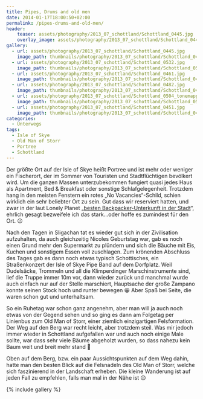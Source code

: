 ```yaml
---
title: Pipes, Drums and old men
date: 2014-01-17T18:00:50+02:00
permalink: /pipes-drums-and-old-men/
header:
    teaser: assets/photography/2013_07_schottland/Schottland_0445.jpg
    overlay_image: assets/photography/2013_07_schottland/Schottland_0445.jpg
gallery:
  - url: assets/photography/2013_07_schottland/Schottland_0445.jpg
    image_path: thumbnails/photography/2013_07_schottland/Schottland_0445.jpg
  - url: assets/photography/2013_07_schottland/Schottland_0532.jpg
    image_path: thumbnails/photography/2013_07_schottland/Schottland_0532.jpg
  - url: assets/photography/2013_07_schottland/Schottland_0461.jpg
    image_path: thumbnails/photography/2013_07_schottland/Schottland_0461.jpg
  - url: assets/photography/2013_07_schottland/Schottland_0482.jpg
    image_path: thumbnails/photography/2013_07_schottland/Schottland_0482.jpg
  - url: assets/photography/2013_07_schottland/Schottland_0504_tonemapped.jpg
    image_path: thumbnails/photography/2013_07_schottland/Schottland_0504_tonemapped.jpg
  - url: assets/photography/2013_07_schottland/Schottland_0451.jpg
    image_path: thumbnails/photography/2013_07_schottland/Schottland_0451.jpg
categories:
  - Unterwegs
tags:
  - Isle of Skye
  - Old Man of Storr
  - Portree
  - Schottland
---
```


Der größte Ort auf der Isle of Skye heißt Portree und ist mehr oder weniger ein Fischerort, 
der im Sommer von Touristen und Stadtflüchtigen bevölkert wird. Um die ganzen Massen unterzubekommen fungiert quasi jedes Haus als Apartment, 
Bed & Breakfast oder sonstige Schlafgelegenheit. Trotzdem hang in den meisten Fenstern ein rotes „No Vacancies“-Schild, 
schien wirklich ein sehr beliebter Ort zu sein. Gut dass wir reserviert hatten, 
und zwar in der laut Lonely Planet „[besten Backpacker-Unterkunft in der Stadt](http://www.lonelyplanet.com/scotland/highlands-and-northern-islands/portree-port-righ/hotels/bayfield-backpackers)“, 
ehrlich gesagt bezweifele ich das stark&#8230;oder hoffe es zumindest für den Ort. 😉

Nach den Tagen in Sligachan tat es wieder gut sich in der Zivilisation aufzuhalten, da auch gleichzeitig Nicoles Geburtstag war, 
gab es noch einen Grund mehr den Supermarkt zu plündern und sich die Bäuche mit Eis, Kuchen und sonstigem Essen voll zuschlagen. 
Zum krönenden Abschluss des Tages gab es dann noch etwas typisch Schottisches, ein Straßenkonzert der Isle of Skye Pipe Band auf dem Dorfplatz. 
Weil Dudelsäcke, Trommeln und all die Klimperdinger Marschinstrumente sind, lief die Truppe immer 10m vor, 
dann wieder zurück und manchmal wurde auch einfach nur auf der Stelle marschiert, 
Hauptsache der große Zampano konnte seinen Stock hoch und runter bewegen 😀 Aber Spaß bei Seite, die waren schon gut und unterhaltsam.

So ein Ruhetag war schon ganz angenehm, aber man will ja auch noch etwas von der Gegend sehen und so ging es dann am 
Folgetag per Linienbus zum Old Man of Storr, einer ziemlich einzigartigen Felsformation. Der Weg auf den Berg war recht leicht, aber trotzdem steil. 
Was mir jedoch immer wieder in Schottland aufgefallen war und auch noch einige Male sollte, war dass sehr viele Bäume abgeholzt wurden, 
so dass nahezu kein Baum weit und breit mehr stand 🙁

Oben auf dem Berg, bzw. ein paar Aussichtspunkten auf dem Weg dahin, hatte man den besten Blick auf die Felsnadeln des Old Man of Storr, 
welche sich faszinierend in der Landschaft erheben. Die kleine Wanderung ist auf jeden Fall zu empfehlen, falls man mal in der Nähe ist 😉

{% include gallery %}